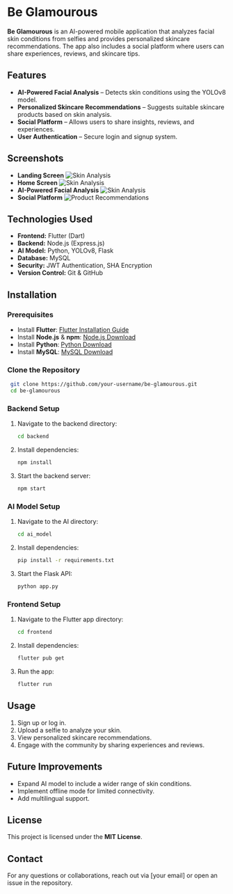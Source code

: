 # Be Glamourous

**Be Glamourous** is an AI-powered mobile application that analyzes facial skin conditions from selfies and provides personalized skincare recommendations. The app also includes a social platform where users can share experiences, reviews, and skincare tips.

## Features
- **AI-Powered Facial Analysis** – Detects skin conditions using the YOLOv8 model.
- **Personalized Skincare Recommendations** – Suggests suitable skincare products based on skin analysis.
- **Social Platform** – Allows users to share insights, reviews, and experiences.
- **User Authentication** – Secure login and signup system.

## Screenshots
- **Landing Screen**
![Skin Analysis](screenshots/landing.jpg)
- **Home Screen**
![Skin Analysis](screenshots/home.jpg)
- **AI-Powered Facial Analysis**
![Skin Analysis](screenshots/analyze.jpg)
- **Social Platform**
![Product Recommendations](screenshots/social.jpg) 

## Technologies Used
- **Frontend:** Flutter (Dart)
- **Backend:** Node.js (Express.js)
- **AI Model:** Python, YOLOv8, Flask
- **Database:** MySQL
- **Security:** JWT Authentication, SHA Encryption
- **Version Control:** Git & GitHub

## Installation
### Prerequisites
- Install **Flutter**: [Flutter Installation Guide](https://flutter.dev/docs/get-started/install)
- Install **Node.js** & **npm**: [Node.js Download](https://nodejs.org/)
- Install **Python**: [Python Download](https://www.python.org/downloads/)
- Install **MySQL**: [MySQL Download](https://www.mysql.com/downloads/)

### Clone the Repository
```bash
 git clone https://github.com/your-username/be-glamourous.git
 cd be-glamourous
```

### Backend Setup
1. Navigate to the backend directory:
   ```bash
   cd backend
   ```
2. Install dependencies:
   ```bash
   npm install
   ```
3. Start the backend server:
   ```bash
   npm start
   ```

### AI Model Setup
1. Navigate to the AI directory:
   ```bash
   cd ai_model
   ```
2. Install dependencies:
   ```bash
   pip install -r requirements.txt
   ```
3. Start the Flask API:
   ```bash
   python app.py
   ```

### Frontend Setup
1. Navigate to the Flutter app directory:
   ```bash
   cd frontend
   ```
2. Install dependencies:
   ```bash
   flutter pub get
   ```
3. Run the app:
   ```bash
   flutter run
   ```

## Usage
1. Sign up or log in.
2. Upload a selfie to analyze your skin.
3. View personalized skincare recommendations.
4. Engage with the community by sharing experiences and reviews.

## Future Improvements
- Expand AI model to include a wider range of skin conditions.
- Implement offline mode for limited connectivity.
- Add multilingual support.

## License
This project is licensed under the **MIT License**.

## Contact
For any questions or collaborations, reach out via [your email] or open an issue in the repository.
